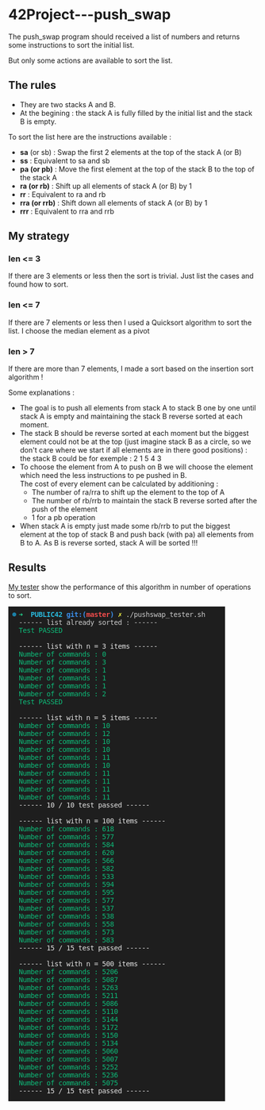 # 42Project---push_swap

The push_swap program should received a list of numbers and returns some instructions to sort the initial list.

But only some actions are available to sort the list.

## The rules

- They are two stacks A and B.
- At the begining : the stack A is fully filled by the initial list and the stack B is empty.

To sort the list here are the instructions available :
- **sa** (or sb) : Swap the first 2 elements at the top of the stack A (or B)
- **ss** : Equivalent to sa and sb 
- **pa (or pb)** : Move the first element at the top of the stack B to the top of the stack A
- **ra (or rb)** : Shift up all elements of stack A (or B) by 1
- **rr** : Equivalent to ra and rb
- **rra (or rrb)** : Shift down all elements of stack A (or B) by 1
- **rrr** : Equivalent to rra and rrb

## My strategy

### len <= 3

If there are 3 elements or less then the sort is trivial. Just list the cases and found how to sort.

### len <= 7

If there are 7 elements or less then I used a Quicksort algorithm to sort the list. I choose the median element as a pivot 

### len > 7

If there are more than 7 elements, I made a sort based on the insertion sort algorithm !

Some explanations :
- The goal is to push all elements from stack A to stack B one by one until stack A is empty and maintaining the stack B reverse sorted at each moment.
- The stack B should be reverse sorted at each moment but the biggest element could not be at the top (just imagine stack B as a circle, so we don't care where we start if all elements are in there good positions) : the stack B could be for exemple : 2 1 5 4 3
- To choose the element from A to push on B we will choose the element which need the less instructions to pe pushed in B.  
	The cost of every element can be calculated by additioning :
	- The number of ra/rra to shift up the element to the top of A
	- The number of rb/rrb to maintain the stack B reverse sorted after the push of the element
	- 1 for a pb operation
- When stack A is empty just made some rb/rrb to put the biggest element at the top of stack B and push back (with pa) all elements from B to A. As B is reverse sorted, stack A will be sorted !!!

## Results

[My tester](https://github.com/anonylouis/42Project---Push_swap-Tester) show the performance of this algorithm in number of operations to sort.

![results](https://github.com/anonylouis/42Project---Push_swap-Tester/blob/master/example.png)

